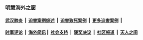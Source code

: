 
### 明慧海外之窗

####  [武汉肺炎](indexes/365.md?t=07071900) &nbsp;|&nbsp;  [迫害案例综述](indexes/328.md?t=07071900) &nbsp;|&nbsp; [迫害致死案例](indexes/277.md?t=07071900)  &nbsp;|&nbsp; [更多迫害案例](indexes/81.md?t=07071900)  &nbsp;|&nbsp; 
####  [时事评论](indexes/19.md?t=07071900) &nbsp;|&nbsp; [海外简讯](indexes/245.md?t=07071900)&nbsp;|&nbsp;  [社会支持](indexes/140.md?t=07071900) &nbsp;|&nbsp; [褒奖决议](indexes/282.md?t=07071900) &nbsp;|&nbsp; [社区报道](indexes/91.md?t=07071900)  &nbsp;|&nbsp; [天人之间](indexes/78.md?t=07071900) 

